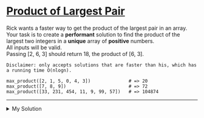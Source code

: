 # [Product of Largest Pair](https://www.codewars.com/kata/5784c89be5553370e000061b)

Rick wants a faster way to get the product of the largest pair in an array. Your task is to create a **performant**
solution to find the product of the largest two integers in a **unique** array of **positive** numbers.  
All inputs will be valid.  
Passing \[2, 6, 3\] should return 18, the product of \[6, 3\].

`Disclaimer: only accepts solutions that are faster than his, which has a running time O(nlogn).`

    max_product([2, 1, 5, 0, 4, 3])              # => 20
    max_product([7, 8, 9])                       # => 72
    max_product([33, 231, 454, 11, 9, 99, 57])   # => 104874

---

<details><summary>My Solution</summary>

```js
function maxProduct(a) {
  let max = Math.max(a[0], a[1]);
  let secondMax = Math.min(a[0], a[1]);

  for (let i = 0; i < a.length; i++) {
    if (a[i] > max) {
      secondMax = max;
      max = a[i];
    } else if (a[i] > secondMax) secondMax = a[i];
  }

  return max * secondMax;
}
```

</details>
